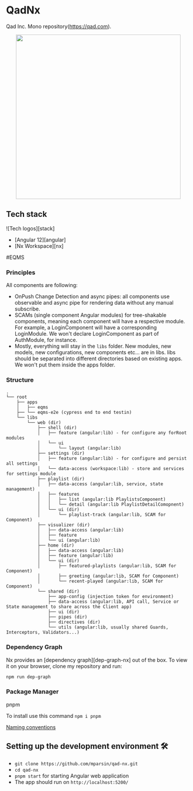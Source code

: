 # QadNx

Qad Inc. Mono repository(https://qad.com).

<p style="text-align: center;"><img src="https://www.qad.com/o/qad-theme/images/logo_letters_QAD.svg" width="450"></p>


## Tech stack
![Tech logos][stack]

- [Angular 12][angular]
- [Nx Workspace][nx]

#EQMS

### Principles
All components are following:

- OnPush Change Detection and async pipes: all components use observable and async pipe for rendering data without any manual subscribe.
- SCAMs (single component Angular modules) for tree-shakable components, meaning each component will have a respective module. For example, a LoginComponent will have a corresponding LoginModule. We won't declare LoginComponent as part of AuthModule, for instance.
- Mostly, everything will stay in the `libs` folder. New modules, new models, new configurations, new components etc... are in libs. libs should be separated into different directories based on existing apps. We won't put them inside the apps folder. 

### Structure
```
.
└── root
    ├── apps
    │   ├── eqms
    ├── └── eqms-e2e (cypress end to end testin)
    └── libs
        └── web (dir)
            ├── shell (dir)
            │   ├── feature (angular:lib) - for configure any forRoot modules
            │   └── ui
            │       └── layout (angular:lib)
            ├── settings (dir)
            │   ├── feature (angular:lib) - for configure and persist all settings
            │   └── data-access (workspace:lib) - store and services for settings module
            ├── playlist (dir)
            │   ├── data-access (angular:lib, service, state management)
            │   ├── features
            │   │   ├── list (angular:lib PlaylistsComponent)
            │   │   └── detail (angular:lib PlaylistDetailComopnent)
            │   └── ui (dir)
            │       └── playlist-track (angular:lib, SCAM for Component)
            ├── visualizer (dir)
            │   ├── data-access (angular:lib)
            │   ├── feature
            │   └── ui (angular:lib)
            ├── home (dir)
            │   ├── data-access (angular:lib)
            │   ├── feature (angular:lib)
            │   └── ui (dir)
            │       ├── featured-playlists (angular:lib, SCAM for Component)
            │       ├── greeting (angular:lib, SCAM for Component)
            │       └── recent-played (angular:lib, SCAM for Component)
            └── shared (dir)
                ├── app-config (injection token for environment)
                ├── data-access (angular:lib, API call, Service or State management to share across the Client app)
                ├── ui (dir)
                ├── pipes (dir)
                ├── directives (dir)
                └── utils (angular:lib, usually shared Guards, Interceptors, Validators...)
```
### Dependency Graph

Nx provides an [dependency graph][dep-graph-nx] out of the box. To view it on your browser, clone my repository and run:

```bash
npm run dep-graph
```

### Package Manager
pnpm

To install use this command
```npm i pnpm```

[Naming conventions](doc/naming.md)

## Setting up the development environment 🛠

- `git clone https://github.com/mparsin/qad-nx.git`
- `cd qad-nx`
- `pnpm start` for starting Angular web application
- The app should run on `http://localhost:5200/`



